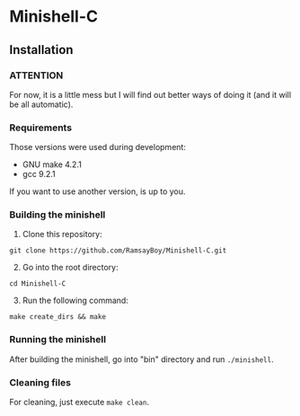 # Minishell-C
## Installation
### ATTENTION
For now, it is a little mess but I will find out better ways of doing it (and it will be all automatic).

### Requirements
Those versions were used during development:
- GNU make 4.2.1
- gcc 9.2.1

If you want to use another version, is up to you.

### Building the minishell
1. Clone this repository:
```
git clone https://github.com/RamsayBoy/Minishell-C.git
```
2. Go into the root directory:
```
cd Minishell-C
```
3. Run the following command:
```
make create_dirs && make
```

### Running the minishell
After building the minishell, go into "bin" directory and run ```./minishell```.

### Cleaning files
For cleaning, just execute ```make clean```.
